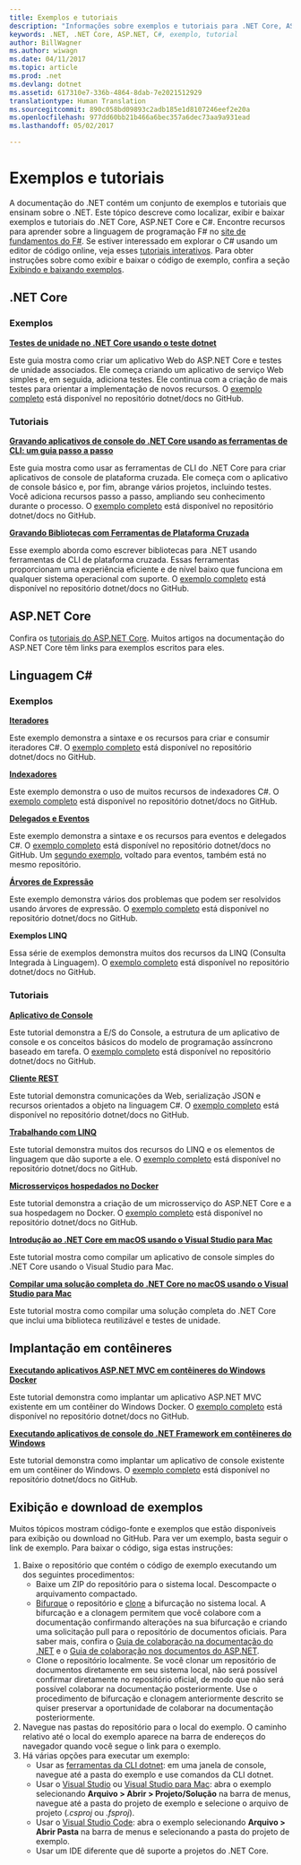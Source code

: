 ```yaml
---
title: Exemplos e tutoriais
description: "Informações sobre exemplos e tutoriais para .NET Core, ASP.NET Core e a linguagem C# que ajudam você a saber mais sobre .NET."
keywords: .NET, .NET Core, ASP.NET, C#, exemplo, tutorial
author: BillWagner
ms.author: wiwagn
ms.date: 04/11/2017
ms.topic: article
ms.prod: .net
ms.devlang: dotnet
ms.assetid: 617310e7-336b-4864-8dab-7e2021512929
translationtype: Human Translation
ms.sourcegitcommit: 890c058bd09893c2adb185e1d8107246eef2e20a
ms.openlocfilehash: 977dd60bb21b466a6bec357a6dec73aa9a931ead
ms.lasthandoff: 05/02/2017

---
```


# <a name="samples-and-tutorials"></a>Exemplos e tutoriais

A documentação do .NET contém um conjunto de exemplos e tutoriais que ensinam sobre o .NET. Este tópico descreve como localizar, exibir e baixar exemplos e tutoriais do .NET Core, ASP.NET Core e C#. Encontre recursos para aprender sobre a linguagem de programação F# no [site de fundamentos do F#](http://fsharp.org/learn.html). Se estiver interessado em explorar o C# usando um editor de código online, veja esses [tutoriais interativos](http://go.microsoft.com/fwlink/p/?LinkId=817234). Para obter instruções sobre como exibir e baixar o código de exemplo, confira a seção [Exibindo e baixando exemplos](#viewing-and-downloading-samples).

## <a name="net-core"></a>.NET Core

### <a name="samples"></a>Exemplos

**[Testes de unidade no .NET Core usando o teste dotnet](../core/testing/unit-testing-with-dotnet-test.md)**

Este guia mostra como criar um aplicativo Web do ASP.NET Core e testes de unidade associados. Ele começa criando um aplicativo de serviço Web simples e, em seguida, adiciona testes. Ele continua com a criação de mais testes para orientar a implementação de novos recursos. O [exemplo completo](https://github.com/dotnet/docs/tree/master/samples/core/getting-started/unit-testing-using-dotnet-test) está disponível no repositório dotnet/docs no GitHub.

### <a name="tutorials"></a>Tutoriais

**[Gravando aplicativos de console do .NET Core usando as ferramentas de CLI: um guia passo a passo](../core/tutorials/using-with-xplat-cli.md)**

Este guia mostra como usar as ferramentas de CLI do .NET Core para criar aplicativos de console de plataforma cruzada. Ele começa com o aplicativo de console básico e, por fim, abrange vários projetos, incluindo testes. Você adiciona recursos passo a passo, ampliando seu conhecimento durante o processo. O [exemplo completo](https://github.com/dotnet/docs/tree/master/samples/core/console-apps) está disponível no repositório dotnet/docs no GitHub.

**[Gravando Bibliotecas com Ferramentas de Plataforma Cruzada](../core/tutorials/libraries.md)**

Esse exemplo aborda como escrever bibliotecas para .NET usando ferramentas de CLI de plataforma cruzada. Essas ferramentas proporcionam uma experiência eficiente e de nível baixo que funciona em qualquer sistema operacional com suporte. O [exemplo completo](https://github.com/dotnet/docs/tree/master/samples/framework/libraries/frameworks-library) está disponível no repositório dotnet/docs no GitHub.

## <a name="aspnet-core"></a>ASP.NET Core

Confira os [tutoriais do ASP.NET Core](https://docs.microsoft.com/aspnet/core/tutorials/). Muitos artigos na documentação do ASP.NET Core têm links para exemplos escritos para eles.

## <a name="c-language"></a>Linguagem C#

### <a name="samples"></a>Exemplos

**[Iteradores](../csharp/iterators.md)**

Este exemplo demonstra a sintaxe e os recursos para criar e consumir iteradores C#. O [exemplo completo](https://github.com/dotnet/docs/tree/master/samples/csharp/iterators) está disponível no repositório dotnet/docs no GitHub.

**[Indexadores](../csharp/indexers.md)**

Este exemplo demonstra o uso de muitos recursos de indexadores C#. O [exemplo completo](https://github.com/dotnet/docs/tree/master/samples/csharp/indexers) está disponível no repositório dotnet/docs no GitHub.

**[Delegados e Eventos](../csharp/delegates-events.md)**

Este exemplo demonstra a sintaxe e os recursos para eventos e delegados C#. O [exemplo completo](https://github.com/dotnet/docs/tree/master/samples/csharp/delegates-and-events) está disponível no repositório dotnet/docs no GitHub. Um [segundo exemplo](https://github.com/dotnet/docs/tree/master/samples/csharp/events), voltado para eventos, também está no mesmo repositório.

**[Árvores de Expressão](../csharp/expression-trees.md)**

Este exemplo demonstra vários dos problemas que podem ser resolvidos usando árvores de expressão. O [exemplo completo](https://github.com/dotnet/docs/tree/master/samples/csharp/expression-trees) está disponível no repositório dotnet/docs no GitHub.

**Exemplos LINQ**

Essa série de exemplos demonstra muitos dos recursos da LINQ (Consulta Integrada à Linguagem). O [exemplo completo](https://github.com/dotnet/docs/tree/master/samples/core/linq/csharp) está disponível no repositório dotnet/docs no GitHub.

### <a name="tutorials"></a>Tutoriais

**[Aplicativo de Console](../csharp/tutorials/console-teleprompter.md)**

Este tutorial demonstra a E/S do Console, a estrutura de um aplicativo de console e os conceitos básicos do modelo de programação assíncrono baseado em tarefa. O [exemplo completo](https://github.com/dotnet/docs/tree/master/samples/csharp/getting-started/console-teleprompter) está disponível no repositório dotnet/docs no GitHub.

**[Cliente REST](../csharp/tutorials/console-webapiclient.md)**

Este tutorial demonstra comunicações da Web, serialização JSON e recursos orientados a objeto na linguagem C#. O [exemplo completo](https://github.com/dotnet/docs/tree/master/samples/csharp/getting-started/console-webapiclient) está disponível no repositório dotnet/docs no GitHub.

**[Trabalhando com LINQ](../csharp/tutorials/working-with-linq.md)**

Este tutorial demonstra muitos dos recursos do LINQ e os elementos de linguagem que dão suporte a ele. O [exemplo completo](https://github.com/dotnet/docs/tree/master/samples/csharp/getting-started/console-linq) está disponível no repositório dotnet/docs no GitHub.

**[Microsserviços hospedados no Docker](../csharp/tutorials/microservices.md)**

Este tutorial demonstra a criação de um microsserviço do ASP.NET Core e a sua hospedagem no Docker. O [exemplo completo](https://github.com/dotnet/docs/tree/master/samples/csharp/getting-started/WeatherMicroservice) está disponível no repositório dotnet/docs no GitHub.

**[Introdução ao .NET Core em macOS usando o Visual Studio para Mac](../core/tutorials/using-on-mac-vs.md)**

Este tutorial mostra como compilar um aplicativo de console simples do .NET Core usando o Visual Studio para Mac.

**[Compilar uma solução completa do .NET Core no macOS usando o Visual Studio para Mac](../core/tutorials/using-on-mac-vs-full-solution.md)**

Este tutorial mostra como compilar uma solução completa do .NET Core que inclui uma biblioteca reutilizável e testes de unidade.

## <a name="deploying-to-containers"></a>Implantação em contêineres

**[Executando aplicativos ASP.NET MVC em contêineres do Windows Docker](../framework/docker/aspnetmvc.md)**

Este tutorial demonstra como implantar um aplicativo ASP.NET MVC existente em um contêiner do Windows Docker. O [exemplo completo](https://github.com/dotnet/docs/tree/master/samples/framework/docker/MVCRandomAnswerGenerator) está disponível no repositório dotnet/docs no GitHub.

**[Executando aplicativos de console do .NET Framework em contêineres do Windows](../framework/docker/console.md)**

Este tutorial demonstra como implantar um aplicativo de console existente em um contêiner do Windows. O [exemplo completo](https://github.com/dotnet/docs/tree/master/samples/framework/docker/ConsoleRandomAnswerGenerator) está disponível no repositório dotnet/docs no GitHub.

## <a name="viewing-and-downloading-samples"></a>Exibição e download de exemplos

Muitos tópicos mostram código-fonte e exemplos que estão disponíveis para exibição ou download no GitHub. Para ver um exemplo, basta seguir o link de exemplo. Para baixar o código, siga estas instruções:

1. Baixe o repositório que contém o código de exemplo executando um dos seguintes procedimentos:
   * Baixe um ZIP do repositório para o sistema local. Descompacte o arquivamento compactado.
   * [Bifurque](https://help.github.com/articles/fork-a-repo/) o repositório e [clone](https://help.github.com/articles/cloning-a-repository/) a bifurcação no sistema local. A bifurcação e a clonagem permitem que você colabore com a documentação confirmando alterações na sua bifurcação e criando uma solicitação pull para o repositório de documentos oficiais. Para saber mais, confira o [Guia de colaboração na documentação do .NET](https://github.com/dotnet/docs/blob/master/CONTRIBUTING.md) e o [Guia de colaboração nos documentos do ASP.NET](https://github.com/aspnet/Docs/blob/master/CONTRIBUTING.md).
   * Clone o repositório localmente. Se você clonar um repositório de documentos diretamente em seu sistema local, não será possível confirmar diretamente no repositório oficial, de modo que não será possível colaborar na documentação posteriormente. Use o procedimento de bifurcação e clonagem anteriormente descrito se quiser preservar a oportunidade de colaborar na documentação posteriormente.
1. Navegue nas pastas do repositório para o local do exemplo. O caminho relativo até o local do exemplo aparece na barra de endereços do navegador quando você segue o link para o exemplo.
1. Há várias opções para executar um exemplo:
   * Usar as [ferramentas da CLI dotnet](../core/tools/index.md): em uma janela de console, navegue até a pasta do exemplo e use comandos da CLI dotnet.
   * Usar o [Visual Studio](https://www.visualstudio.com/) ou [Visual Studio para Mac](https://www.visualstudio.com/vs/visual-studio-mac/): abra o exemplo selecionando **Arquivo > Abrir > Projeto/Solução** na barra de menus, navegue até a pasta do projeto de exemplo e selecione o arquivo de projeto (*.csproj* ou *.fsproj*).
   * Usar o [Visual Studio Code](https://code.visualstudio.com/): abra o exemplo selecionando **Arquivo > Abrir Pasta** na barra de menus e selecionando a pasta do projeto de exemplo.
   * Usar um IDE diferente que dê suporte a projetos do .NET Core.

